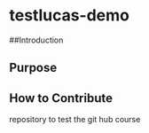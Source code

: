 # testlucas-demo

##Introduction

## Purpose

## How to Contribute
repository to test the git hub course

